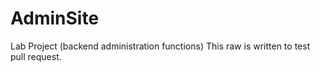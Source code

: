 # AdminSite
Lab Project (backend administration functions)
This raw is written to test pull request.
